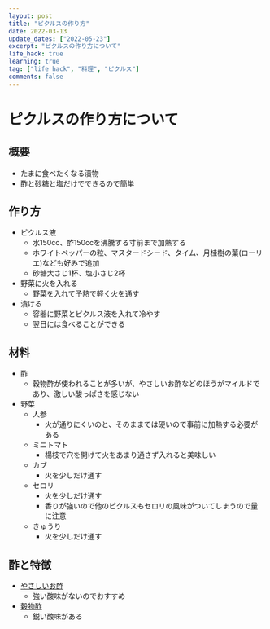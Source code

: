 ```yaml
---
layout: post
title: "ピクルスの作り方"
date: 2022-03-13
update_dates: ["2022-05-23"]
excerpt: "ピクルスの作り方について"
life_hack: true
learning: true
tag: ["life hack", "料理", "ピクルス"]
comments: false
---
```


# ピクルスの作り方について

## 概要
 - たまに食べたくなる漬物
 - 酢と砂糖と塩だけでできるので簡単

## 作り方
 - ピクルス液
   - 水150cc、酢150ccを沸騰する寸前まで加熱する
   - ホワイトペッパーの粒、マスタードシード、タイム、月桂樹の葉(ローリエ)なども好みで追加
   - 砂糖大さじ1杯、塩小さじ2杯
 - 野菜に火を入れる
   - 野菜を入れて予熱で軽く火を通す
 - 漬ける
   - 容器に野菜とピクルス液を入れて冷やす
   - 翌日には食べることができる

## 材料
 - 酢
   - 穀物酢が使われることが多いが、やさしいお酢などのほうがマイルドであり、激しい酸っぱさを感じない
 - 野菜 
   - 人参
     - 火が通りにくいのと、そのままでは硬いので事前に加熱する必要がある
   - ミニトマト
     - 楊枝で穴を開けて火をあまり通さず入れると美味しい
   - カブ
     - 火を少しだけ通す
   - セロリ
     - 火を少しだけ通す
     - 香りが強いので他のピクルスもセロリの風味がついてしまうので量に注意
   - きゅうり
     - 火を少しだけ通す

## 酢と特徴
 - [やさしいお酢](https://www.mizkan.co.jp/product/group/index.html?gid=02011)
   - 強い酸味がないのでおすすめ
 - [穀物酢](https://www.mizkan.co.jp/product/group/index.html?gid=01001)
   - 鋭い酸味がある
